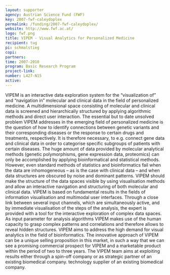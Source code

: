 ```yaml
---
layout: supporter
agency: Austrian Science Fund (FWF)
key: 2007-fwf-caleydoplex
permalink: /funding/2007-fwf-caleydoplex/
website: http://www.fwf.ac.at/
logo: fwf.png
title: VIPEM - Visual Analytics for Personalized Medicine
recipient: tug
pi: schmalstieg
copi:
partners:
time: 2007-2010
program: Basic Research Program
project-link: 
number: L427-N15
active: 
---
```


VIPEM is an interactive data exploration system for the “visualization of” and “navigation in” molecular and clinical data in the field of personalized medicine. A multidimensional space consisting of molecular and clinical data is screened and hierarchically structured by applying algorithmic methods and direct user interaction. The essential but to date unsolved problem VIPEM addresses in the emerging field of personalized medicine is the question of how to identify connections between genetic variants and their corresponding diseases or the response to certain drugs and treatments, respectively. It is therefore necessary, to e.g. connect gene data and clinical data in order to categorise specific subgroups of patients with certain diseases. The huge amount of data provided by molecular analytical methods (genetic polymorphisms, gene expression data, proteomics) can only be accomplished by applying bioinformatical and statistical methods. However, even standard methods of statistics and bioinformatics fail when the data are inhomogeneous – as is the case with clinical data – and when data structures are obscured by noise and dominant patterns. VIPEM should make the structure of the data spaces visible by using visualisation methods and allow an interactive navigation and structuring of both molecular and clinical data. VIPEM is based on fundamental results in the fields of information visualisation and multimodal user interfaces. Through a close link between several input channels, which are simultaneously active, and by immediate visualisation of the steps of the analysis, the expert is provided with a tool for the interactive exploration of complex data spaces. As input parameter for analysis algorithms VIPEM makes use of the human capacity to grasp complex patterns and correlations and therefore allows to reveal hidden structures. VIPEM aims to address the high demand for visual analytics in the field of bioinformatics. The innovative approach of VIPEM can be a unique selling proposition in this market, in such a way that we can see a promising commercial prospect for VIPEM and a marketable product within the period of two to three years. The VIPEM team aims at exploiting results either through a spin-off company or as strategic partner of an existing biomedical company. technology supplier of an existing biomedical company. 